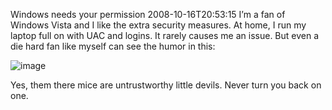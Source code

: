 Windows needs your permission
2008-10-16T20:53:15
I’m a fan of Windows Vista and I like the extra security measures. At home, I run my laptop full on with UAC and logins. It rarely causes me an issue. But even a die hard fan like myself can see the humor in this:

![image](http://az667460.vo.msecnd.net/cdn/images/blog/Windowsneedsyourpermission_ED6E/image_thumb.png)

Yes, them there mice are untrustworthy little devils. Never turn you back on one.
